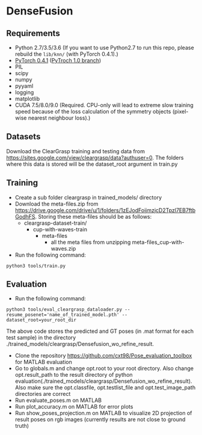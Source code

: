 # DenseFusion

## Requirements

* Python 2.7/3.5/3.6 (If you want to use Python2.7 to run this repo, please rebuild the `lib/knn/` (with PyTorch 0.4.1).)
* [PyTorch 0.4.1](https://pytorch.org/) ([PyTroch 1.0 branch](<https://github.com/j96w/DenseFusion/tree/Pytorch-1.0>))
* PIL
* scipy
* numpy
* pyyaml
* logging
* matplotlib
* CUDA 7.5/8.0/9.0 (Required. CPU-only will lead to extreme slow training speed because of the loss calculation of the symmetry objects (pixel-wise nearest neighbour loss).)

## Datasets

Download the ClearGrasp training and testing data from https://sites.google.com/view/cleargrasp/data?authuser=0. The folders where this data is stored will be the dataset_root argument in train.py

## Training

* Create a sub folder cleargrasp in trained_models/ directory
* Download the meta-files.zip from https://drive.google.com/drive/u/1/folders/1zEJodFoijmzjcD2Tpzl7EB7ftbGodhFS. Storing these meta-files should be as follows:
	*  cleargrasp-dataset-train/
		* cup-with-waves-train
			* meta-files
				* all the meta files from unzipping meta-files_cup-with-waves.zip
* Run the following command:
```	
python3 tools/train.py
```

## Evaluation
* Run the following command:
```
python3 tools/eval_cleargrasp_dataloader.py --resume_posenet='name_of_trained_model.pth' --dataset_root=your_root_dir

```
The above code stores the predicted and GT poses (in .mat format for each test sample) in the directory ./trained_models/cleargrasp/Densefusion_wo_refine_result. 

* Clone the repository https://github.com/cxt98/Pose_evaluation_toolbox for MATLAB evaluation
* Go to globals.m and change opt.root to your root directory. Also change opt.result_path to the result directory of python evaluation(./trained_models/cleargrasp/Densefusion_wo_refine_result). Also make sure the opt.classfile, opt.testlist_file and opt.test_image_path directories are correct
* Run evaluate_poses.m on MATLAB
* Run plot_accuracy.m on MATLAB for error plots
* Run show_poses_projection.m on MATLAB to visualize 2D projection of result poses on rgb images (currently results are not close to ground truth)

